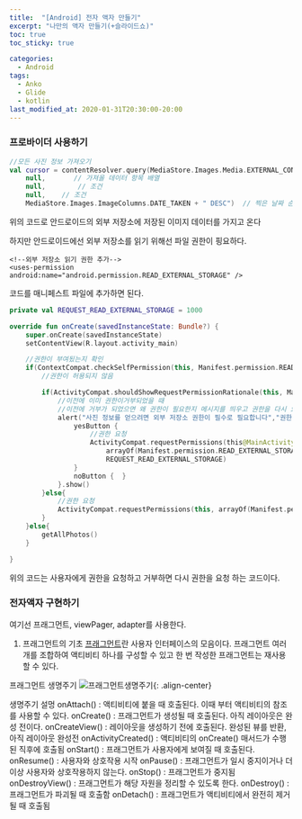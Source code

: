 ```yaml
---
title:  "[Android] 전자 액자 만들기"
excerpt: "나만의 액자 만들기(+슬라이드쇼)"
toc: true
toc_sticky: true

categories:
  - Android
tags:
  - Anko
  - Glide
  - kotlin
last_modified_at: 2020-01-31T20:30:00-20:00
---
```


### 프로바이더 사용하기

```kotlin
//모든 사진 정보 가져오기
val cursor = contentResolver.query(MediaStore.Images.Media.EXTERNAL_CONTENT_URI,//이미지를 가져올 경로(외부 저장소)
	null,       // 가져올 데이터 항목 배열
	null,        // 조건
	null,    // 조건
	MediaStore.Images.ImageColumns.DATE_TAKEN + " DESC")  // 찍은 날짜 순으로 내림차순
```
위의 코드로 안드로이드의 외부 저장소에 저장된 이미지 데이터를 가지고 온다

하지만 안드로이드에선 외부 저장소를 읽기 위해선 파일 권한이 핑요하다.
```
<!--외부 저장소 읽기 권한 추가-->
<uses-permission android:name="android.permission.READ_EXTERNAL_STORAGE" />
```
코드를 매니페스트 파일에 추가하면 된다.

```kotlin
private val REQUEST_READ_EXTERNAL_STORAGE = 1000

override fun onCreate(savedInstanceState: Bundle?) {
	super.onCreate(savedInstanceState)
	setContentView(R.layout.activity_main)

	//권한이 부여됬는지 확인
	if(ContextCompat.checkSelfPermission(this, Manifest.permission.READ_EXTERNAL_STORAGE) != PackageManager.PERMISSION_GRANTED){
		//권한이 허용되지 않음

		if(ActivityCompat.shouldShowRequestPermissionRationale(this, Manifest.permission.READ_EXTERNAL_STORAGE)){
			//이전에 이미 권한이거부되었을 때
			//이전에 거부가 되었으면 왜 권한이 필요한지 메시지를 띄우고 권한을 다시 요청한다.
			alert("사진 정보를 얻으려면 외부 저장소 권한이 필수로 필요합니다","권한이 필요한 이유"){
				yesButton {
					//권한 요청
					ActivityCompat.requestPermissions(this@MainActivity,
						arrayOf(Manifest.permission.READ_EXTERNAL_STORAGE),
						REQUEST_READ_EXTERNAL_STORAGE)
				}
				noButton {  }
			}.show()
		}else{
			//권한 요청
			ActivityCompat.requestPermissions(this, arrayOf(Manifest.permission.READ_EXTERNAL_STORAGE),REQUEST_READ_EXTERNAL_STORAGE)
		}
	}else{
		getAllPhotos()
	}

}
```
위의 코드는 사용자에게 권한을 요청하고 거부하면 다시 권한을 요청 하는 코드이다.


### 전자액자 구현하기
여기선 프래그먼트, viewPager, adapter를 사용한다.

1. 프래그먼트의 기초
[프래그먼트](https://developer.android.com/guide/components/fragments)란 사용자 인터페이스의 모음이다. 
프래그먼트 여러 개를 조합하여 액티비티 하나를 구성할 수 있고 한 번 작성한 프래그먼트는 재사용할 수 있다.

프래그먼트 생명주기
![프래그먼트생명주기](https://127.0.0.1:4000/assets/images/fragment_lifecycle.png "프래그먼트생명주기"){: .align-center}

생명주기 설멍
onAttach() : 액티비티에 붙을 때 호출된다. 이때 부터 액티비티의 참조를 사용할 수 있다.
onCreate() : 프래그먼트가 생성될 때 호출된다. 아직 레이아웃은 완성 전이다.
onCreateView() : 레이아웃을 생성하기 전에 호출된다. 완성된 뷰를 반환, 아직 레이아웃 완성전
onActivityCreated() : 액티비티의 onCreate() 매서드가 수행된 직후에 호출됨
onStart() : 프래그먼트가 사용자에게 보여질 때 호출된다.
onResume() : 사용자와 상호작용 시작
onPause() : 프래그먼트가 일시 중지이거나 더 이상 사용자와 상호작용하지 않는다.
onStop() : 프래그먼트가 중지됨
onDestroyView() : 프래그먼트가 해당 자원을 정리할 수 있도록 한다.
onDestroy() : 프래그먼트가 파괴될 때 호출함
onDetach() : 프래그먼트가 액티비티에서 완전히 제거될 때 호출됨